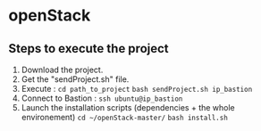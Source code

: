 # openStack

## Steps to execute the project

1. Download the project.
2. Get the "sendProject.sh" file.
3. Execute : 
`cd path_to_project`
`bash sendProject.sh ip_bastion`
4. Connect to Bastion :
`ssh ubuntu@ip_bastion`
5. Launch the installation scripts (dependencies + the whole environement)
`cd ~/openStack-master/`
`bash install.sh`

